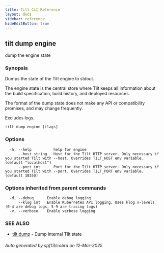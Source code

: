```yaml
---
title: Tilt CLI Reference
layout: docs
sidebar: reference
hideEditButton: true
---
```

## tilt dump engine

dump the engine state

### Synopsis

Dumps the state of the Tilt engine to stdout.

The engine state is the central store where Tilt keeps all information about
the build specification, build history, and deployed resources.

The format of the dump state does not make any API or compatibility promises,
and may change frequently.

Excludes logs.


```
tilt dump engine [flags]
```

### Options

```
  -h, --help          help for engine
      --host string   Host for the Tilt HTTP server. Only necessary if you started Tilt with --host. Overrides TILT_HOST env variable. (default "localhost")
      --port int      Port for the Tilt HTTP server. Only necessary if you started Tilt with --port. Overrides TILT_PORT env variable. (default 10350)
```

### Options inherited from parent commands

```
  -d, --debug      Enable debug logging
      --klog int   Enable Kubernetes API logging. Uses klog v-levels (0-4 are debug logs, 5-9 are tracing logs)
  -v, --verbose    Enable verbose logging
```

### SEE ALSO

* [tilt dump](tilt_dump.html)	 - Dump internal Tilt state

###### Auto generated by spf13/cobra on 12-Mar-2025
